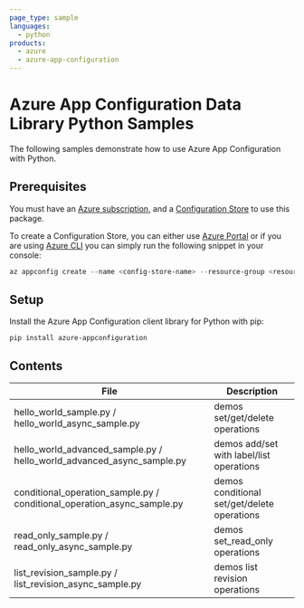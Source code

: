 ```yaml
---
page_type: sample
languages:
  - python
products:
  - azure
  - azure-app-configuration
---
```


# Azure App Configuration Data Library Python Samples

The following samples demonstrate how to use Azure App Configuration with Python.

## Prerequisites

You must have an [Azure subscription][azure_sub], and a [Configuration Store][configuration_store] to use this package.

To create a Configuration Store, you can either use [Azure Portal](https://ms.portal.azure.com/#create/Microsoft.Azconfig) or if you are using [Azure CLI][azure_cli] you can simply run the following snippet in your console:

```Powershell
az appconfig create --name <config-store-name> --resource-group <resource-group-name> --location eastus
```

## Setup

Install the Azure App Configuration client library for Python with pip:

```commandline
pip install azure-appconfiguration
```

## Contents

| File | Description |
|-------------|-------------|
| hello_world_sample.py / hello_world_async_sample.py       | demos set/get/delete operations |
| hello_world_advanced_sample.py / hello_world_advanced_async_sample.py | demos add/set with label/list operations |
| conditional_operation_sample.py / conditional_operation_async_sample.py | demos conditional set/get/delete operations |
| read_only_sample.py / read_only_async_sample.py | demos set_read_only operations |
| list_revision_sample.py / list_revision_async_sample.py | demos list revision operations |

<!-- LINKS -->
[azure_sub]: https://azure.microsoft.com/free/
[azure_cli]: https://docs.microsoft.com/cli/azure
[configuration_store]: https://azure.microsoft.com/en-us/services/app-configuration/
